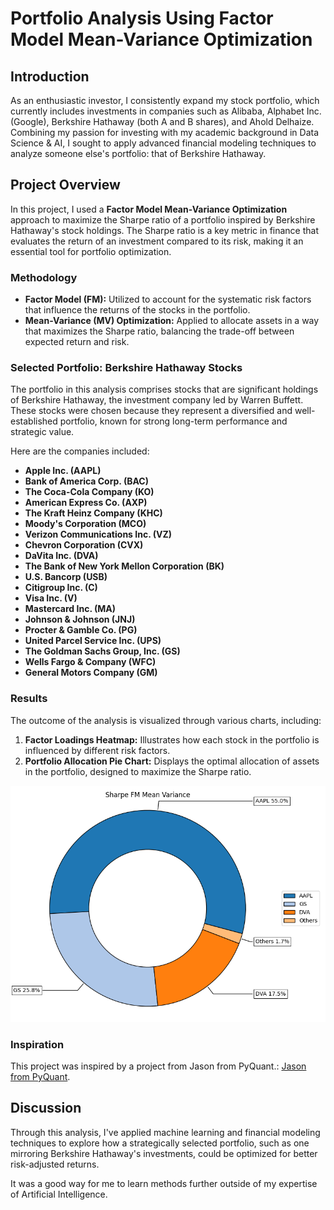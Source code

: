# Portfolio Analysis Using Factor Model Mean-Variance Optimization

## Introduction

As an enthusiastic investor, I consistently expand my stock portfolio, which currently includes investments in companies such as Alibaba, Alphabet Inc. (Google), Berkshire Hathaway (both A and B shares), and Ahold Delhaize. Combining my passion for investing with my academic background in Data Science & AI, I sought to apply advanced financial modeling techniques to analyze someone else's portfolio: that of Berkshire Hathaway.

## Project Overview

In this project, I used a **Factor Model Mean-Variance Optimization** approach to maximize the Sharpe ratio of a portfolio inspired by Berkshire Hathaway's stock holdings. The Sharpe ratio is a key metric in finance that evaluates the return of an investment compared to its risk, making it an essential tool for portfolio optimization.

### Methodology

- **Factor Model (FM):** Utilized to account for the systematic risk factors that influence the returns of the stocks in the portfolio.
- **Mean-Variance (MV) Optimization:** Applied to allocate assets in a way that maximizes the Sharpe ratio, balancing the trade-off between expected return and risk.

### Selected Portfolio: Berkshire Hathaway Stocks

The portfolio in this analysis comprises stocks that are significant holdings of Berkshire Hathaway, the investment company led by Warren Buffett. These stocks were chosen because they represent a diversified and well-established portfolio, known for strong long-term performance and strategic value.

Here are the companies included:

- **Apple Inc. (AAPL)**
- **Bank of America Corp. (BAC)**
- **The Coca-Cola Company (KO)**
- **American Express Co. (AXP)**
- **The Kraft Heinz Company (KHC)**
- **Moody's Corporation (MCO)**
- **Verizon Communications Inc. (VZ)**
- **Chevron Corporation (CVX)**
- **DaVita Inc. (DVA)**
- **The Bank of New York Mellon Corporation (BK)**
- **U.S. Bancorp (USB)**
- **Citigroup Inc. (C)**
- **Visa Inc. (V)**
- **Mastercard Inc. (MA)**
- **Johnson & Johnson (JNJ)**
- **Procter & Gamble Co. (PG)**
- **United Parcel Service Inc. (UPS)**
- **The Goldman Sachs Group, Inc. (GS)**
- **Wells Fargo & Company (WFC)**
- **General Motors Company (GM)**

### Results

The outcome of the analysis is visualized through various charts, including:

1. **Factor Loadings Heatmap:** Illustrates how each stock in the portfolio is influenced by different risk factors.
2. **Portfolio Allocation Pie Chart:** Displays the optimal allocation of assets in the portfolio, designed to maximize the Sharpe ratio.

![Sharpe Mean Variance](sharpe_fm_mean_variance.png)

### Inspiration

This project was inspired by a project from Jason from PyQuant.: [Jason from PyQuant](hhttps://www.pyquantnews.com/).

## Discussion

Through this analysis, I've applied machine learning and financial modeling techniques to explore how a strategically selected portfolio, such as one mirroring Berkshire Hathaway's investments, could be optimized for better risk-adjusted returns.

It was a good way for me to learn methods further outside of my expertise of Artificial Intelligence.
